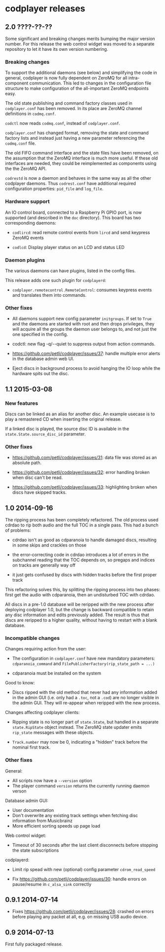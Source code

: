 codplayer releases
==================

2.0 ????-??-??
--------------

Some significant and breaking changes merits bumping the major version
number.  For this release the web control widget was moved to a
separate repository to let it have its own version numbering.

### Breaking changes

To support the additional daemons (see below) and simplifying the code
in general, codplayer is now fully dependent on ZeroMQ for all
intra-component communication.  This led to changes in the
configuration file structure to make configuration of the
all-important ZeroMQ endpoints easy.

The old state publishing and command factory classes used in
`codplayer.conf` has been removed.  In its place are ZeroMQ channel
definitions in `codmq.conf`.

`codctl` now reads `codmq.conf`, instead of `codplayer.conf`.

`codplayer.conf` has changed format, removing the state and command
factory lists and instead just having a new parameter referencing the
`codmq.conf` file.

The old FIFO command interface and the state files have been removed,
on the assumption that the ZeroMQ interface is much more useful.  If
these old interfaces are needed, they could be reimplemented as
components using the the ZeroMQ API.

`codrestd` is now a daemon and behaves in the same way as all the
other codplayer daemons.  Thus `codrest.conf` have additional required
configuration properties: `pid_file` and `log_file`.


### Hardware support

An IO control board, connected to a Raspberry Pi GPIO port, is now
supported (and described in the `doc` directory).  This board has two
corresponding daemons:

* `codlircd`: read remote control events from `lircd` and send
  keypress ZeroMQ events

* `codlcd`: Display player status on an LCD and status LED


### Daemon plugins

The various daemons can have plugins, listed in the config files.

This release adds one such plugin for `codplayerd`:

* `codplayer.remotecontrol.RemoteControl`: consumes keypress events
  and translates them into commands.


### Other fixes

* All daemons support new config parameter `initgroups`.  If set to
  `True` and the daemons are started with root and then drops
  privileges, they will acquire all the groups the daemon user
  belongs to, and not just the one specified in the config.

* codctl: new flag -q/--quiet to suppress output from action commands.

* https://github.com/petli/codplayer/issues/37: handle multiple error
  alerts in the database admin web UI.

* Eject discs in background process to avoid hanging the IO loop 
  while the hardware spits out the disc.


1.1 2015-03-08
--------------

### New features

Discs can be linked as an alias for another disc.  An example usecase
is to play a remastered CD when inserting the original release.

If a linked disc is played, the source disc ID is available in the
`state.State.source_disc_id` parameter.


### Other fixes

* https://github.com/petli/codplayer/issues/31: data file was stored
  as an absolute path.

* https://github.com/petli/codplayer/issues/32: error handling broken
  when disc can't be read.

* https://github.com/petli/codplayer/issues/33: highlighting broken
  when discs have skipped tracks.


1.0 2014-09-16
--------------

The ripping process has been completely refactored.  The old process
used cdrdao to rip both audio and the full TOC in a single pass.  This
had a bunch of problems:

* cdrdao isn't as good as cdparanoia to handle damaged discs,
  resulting in some skips and crackles on those

* the error-correcting code in cdrdao introduces a lot of errors in
  the subchannel reading that the TOC depends on, so pregaps and
  indices on tracks are generally way off

* it just gets confused by discs with hidden tracks before the first
  proper track

This refactoring solves this, by splitting the ripping process into
two phases: first get the audio with cdparanoia, then an undisturbed
TOC with cdrdao.

All discs in a pre-1.0 database will be reripped with the new process
after deploying codplayer 1.0, but the change is backward compatible
to retain any disc information and edits previously added.  The result
is thus that discs are reripped to a higher quality, without having to
restart with a blank database.

### Incompatible changes

Changes requiring action from the user:

* The configuration in `codplayer.conf` have new mandatory parameters:
  `cdparanoia_command` and `FilePublisherFactory(rip_state_path =
  ...)`

* cdparanoia must be installed on the system


Good to know:

* Discs ripped with the old method that never had any information
  added in the admin GUI (i.e. only had a `.toc`, not a `.cod`) are no
  longer visible in the admin GUI.  They will re-appear when reripped
  with the new process.


Changes affecting codplayer clients:

* Ripping state is no longer part of `state.State`, but handled in a
  separate `state.RipState` object instead.  The ZeroMQ state updater
  emits `rip_state` messages with these objects.

* `Track.number` may now be 0, indicating a "hidden" track before the
  nominal first track.


### Other fixes

General:

* All scripts now have a `--version` option
* The player command `version` returns the currently running daemon verson


Database admin GUI:

* User documentation
* Don't overwrite any existing track settings when fetching
  disc information from Musicbrainz
* More efficient sorting speeds up page load


Web control widget:

* Timeout of 30 seconds after the last client disconnects before
  stopping the state subscriptions


codplayerd:

* Limit rip spead with new (optional) config parameter
  `cdrom_read_speed`

* Fix https://github.com/petli/codplayer/issues/30: handle errors on
  pause/resume in `c_alsa_sink` correctly


0.9.1 2014-07-14
----------------

* Fixes https://github.com/petli/codplayer/issues/28: crashed on
  errors before playing any packet at all, e.g. on missing USB audio
  device.


0.9 2014-07-13
--------------

First fully packaged release.
